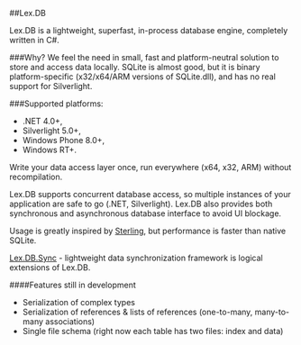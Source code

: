##Lex.DBLex.DB is a lightweight, superfast, in-process database engine, completely written in C#. ###Why?We feel the need in small, fast and platform-neutral solution to store and access data locally. SQLite is almost good, but it is binary platform-specific (x32/x64/ARM versions of SQLite.dll), and has no real support for Silverlight. ###Supported platforms:* .NET 4.0+, * Silverlight 5.0+, * Windows Phone 8.0+, * Windows RT+.Write your data access layer once, run everywhere (x64, x32, ARM) without recompilation.Lex.DB supports concurrent database access, so multiple instances of your application are safe to go (.NET, Silverlight). Lex.DB also provides both synchronous and asynchronous database interface to avoid UI blockage.Usage is greatly inspired by [Sterling](http://sterling.codeplex.com/), but performance is faster than native SQLite.[Lex.DB.Sync](http://demigor.github.com/lex.db.sync/) - lightweight data synchronization framework is logical extensions of Lex.DB.####Features still in development* Serialization of complex types* Serialization of references & lists of references (one-to-many, many-to-many associations)* Single file schema (right now each table has two files: index and data)